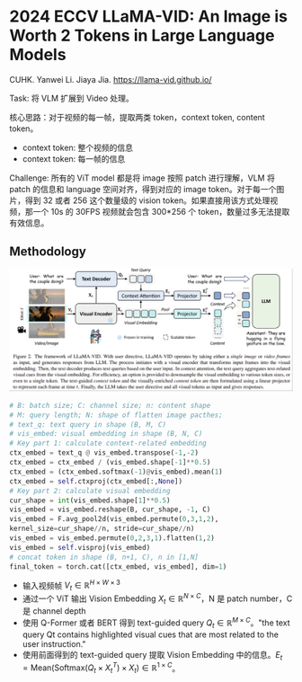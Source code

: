 # 2024 ECCV LLaMA-VID: An Image is Worth 2 Tokens in Large Language Models
CUHK. Yanwei Li. Jiaya Jia.
https://llama-vid.github.io/

Task: 将 VLM 扩展到 Video 处理。

核心思路：对于视频的每一帧，提取两类 token，context token, content token。
- context token: 整个视频的信息
- context token: 每一帧的信息

Challenge: 所有的 ViT model 都是将 image 按照 patch 进行理解，VLM 将 patch 的信息和 language 空间对齐，得到对应的 image token。对于每一个图片，得到 32 或者 256 这个数量级的 vision token。如果直接用该方式处理视频，那一个 10s 的 30FPS 视频就会包含 300*256 个 token，数量过多无法提取有效信息。

## Methodology

![architecture](../imgs/LLaMA-VID.png)


```python
# B: batch size; C: channel size; n: content shape
# M: query length; N: shape of flatten image pacthes;
# text_q: text query in shape (B, M, C)
# vis_embed: visual embedding in shape (B, N, C)
# Key part 1: calculate context-related embedding
ctx_embed = text_q @ vis_embed.transpose(-1,-2)
ctx_embed = ctx_embed / (vis_embed.shape[-1]**0.5)
ctx_embed = (ctx_embed.softmax(-1)@vis_embed).mean(1)
ctx_embed = self.ctxproj(ctx_embed[:,None])
# Key part 2: calculate visual embedding
cur_shape = int(vis_embed.shape[1]**0.5)
vis_embed = vis_embed.reshape(B, cur_shape, -1, C)
vis_embed = F.avg_pool2d(vis_embed.permute(0,3,1,2),
kernel_size=cur_shape//n, stride=cur_shape//n)
vis_embed = vis_embed.permute(0,2,3,1).flatten(1,2)
vis_embed = self.visproj(vis_embed)
# concat token in shape (B, n+1, C), n in [1,N]
final_token = torch.cat([ctx_embed, vis_embed], dim=1)
```

- 输入视频帧 $V_t\in \mathbb{R}^{H\times W\times 3}$
- 通过一个 ViT 输出 Vision Embedding $X_t\in \mathbb{R}^{N\times C}$，N 是 patch number，C 是 channel depth
- 使用 Q-Former 或者 BERT 得到 text-guided query $Q_t\in\mathbb{R}^{M\times C}$。"the text query Qt contains highlighted visual cues that are most related to the user instruction."
- 使用前面得到的 text-guided query 提取 Vision Embedding 中的信息。$E_t = \text{Mean}(\text{Softmax}(Q_t\times X_t^T)\times X_t) \in \mathbb{R}^{1\times C}$。